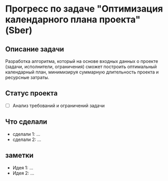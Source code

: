 # Прогресс по задаче "Оптимизация календарного плана проекта" (Sber)

## Описание задачи

Разработка алгоритма, который на основе входных данных о проекте (задачи, исполнители, ограничения) сможет построить оптимальный календарный план, минимизируя суммарную длительность проекта и ресурсные затраты.

## Статус проекта

- [ ]  Анализ требований и ограничений задачи

## Что сделали

- сделали 1: ...
- сделали 2: ...


## заметки

- Идея 1: ...
- Идея 2: ... 